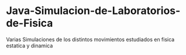 Java-Simulacion-de-Laboratorios-de-Fisica
=========================================

Varias Simulaciones de los distintos movimientos estudiados en fisica estatica y dinamica